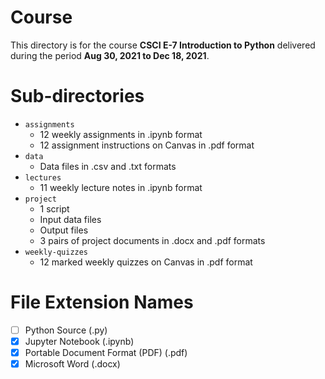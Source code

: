 <!-- This is a README file for a course's directory. -->

# Course
This directory is for the course **CSCI E-7 Introduction to Python** delivered during the period **Aug 30, 2021 to Dec 18, 2021**. 

# Sub-directories 
- `assignments`
  - 12 weekly assignments in .ipynb format  
  - 12 assignment instructions on Canvas in .pdf format 
- `data`
  - Data files in .csv and .txt formats 
- `lectures`
  - 11 weekly lecture notes in .ipynb format  
- `project`
  - 1 script
  - Input data files  
  - Output files
  - 3 pairs of project documents in .docx and .pdf formats 
- `weekly-quizzes`
  - 12 marked weekly quizzes on Canvas in .pdf format 

# File Extension Names
- [ ] Python Source (.py)
- [x] Jupyter Notebook (.ipynb)
- [x] Portable Document Format (PDF) (.pdf)
- [x] Microsoft Word (.docx)
